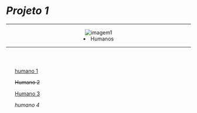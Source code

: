 <!DOCTYPE html>
<html lang="pt-br">
<head>
    <meta charset="UTF-8">
    <meta http-equiv="X-UA-Compatible" content="IE=edge">
    <meta name="viewport" content="width=device-width, initial-scale=1.0">
    <title>Aula cabeçalho 1</title>
    <link rel="stulessheet" href="style.css">
</head>
<body>
    <h1 class="título"><i>Projeto 1</i></h1>
    <header class="imagem">
        <hr>
        <img class="imagem-1" src="anya capa 8wg205-1210x544.webp" alt="imagem1">
        <li class="canto">Humanos</li>
        <hr>
    </header>
    <div class="lista">
            <ul class="humano-1"><a href="pag002.html" rel="next">humano 1</a></ul>
            <ul><del>Humano 2</del></ul>
            <ul><ins>Humano 3</ins></ul>
            <ul><i>humano 4</i></ul>
    </div>
</body>
</html>

